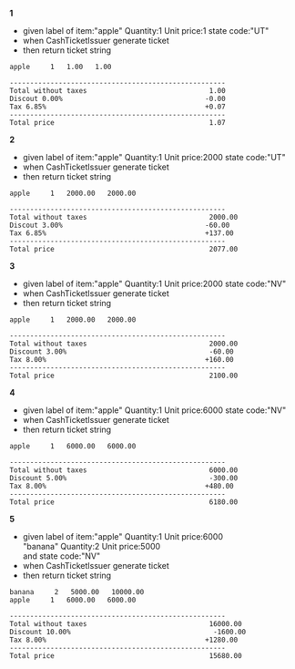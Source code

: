    **1**
   - given label of item:"apple" Quantity:1 Unit price:1  state code:"UT"
   - when CashTicketIssuer  generate ticket
   - then return ticket string
    
    apple     1   1.00   1.00
    
    -----------------------------------------------------
    Total without taxes                              1.00
    Discout 0.00%                                   -0.00
    Tax 6.85%                                       +0.07
    -----------------------------------------------------
    Total price                                      1.07

    
   **2**
   - given label of item:"apple" Quantity:1 Unit price:2000  state code:"UT"
   - when CashTicketIssuer  generate ticket
   - then return ticket string 
    
    apple     1   2000.00   2000.00
    
    -----------------------------------------------------
    Total without taxes                              2000.00
    Discout 3.00%                                   -60.00
    Tax 6.85%                                       +137.00
    -----------------------------------------------------
    Total price                                      2077.00
    
   **3**
   - given label of item:"apple" Quantity:1 Unit price:2000  state code:"NV"
   - when CashTicketIssuer  generate ticket
   - then return ticket string 
    
    apple     1   2000.00   2000.00
    
    -----------------------------------------------------
    Total without taxes                              2000.00
    Discount 3.00%                                   -60.00
    Tax 8.00%                                       +160.00
    -----------------------------------------------------
    Total price                                      2100.00
    
   **4**
   - given label of item:"apple" Quantity:1 Unit price:6000  state code:"NV"
   - when CashTicketIssuer  generate ticket
   - then return ticket string 
    
    apple     1   6000.00   6000.00
    
    -----------------------------------------------------
    Total without taxes                              6000.00
    Discount 5.00%                                   -300.00
    Tax 8.00%                                       +480.00
    -----------------------------------------------------
    Total price                                      6180.00
    
   **5**
   - given label of item:"apple" Quantity:1 Unit price:6000  
                        "banana" Quantity:2 Unit price:5000  
                        and state code:"NV"
   - when CashTicketIssuer  generate ticket
   - then return ticket string 
    
    banana     2   5000.00   10000.00
    apple     1   6000.00   6000.00
    
    -----------------------------------------------------
    Total without taxes                              16000.00
    Discount 10.00%                                   -1600.00
    Tax 8.00%                                       +1280.00
    -----------------------------------------------------
    Total price                                      15680.00